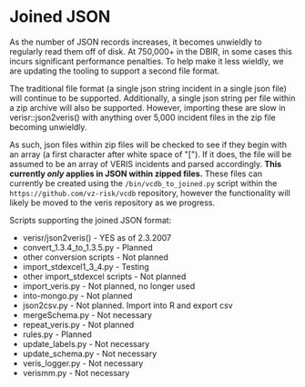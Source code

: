 # Joined JSON

As the number of JSON records increases, it becomes unwieldly to regularly read them off of disk.  At 750,000+ in the DBIR, in some cases this incurs significant performance penalties.  To help make it less wieldly, we are updating the tooling to support a second file format.

The traditional file format (a single json string incident in a single json file) will continue to be supported.  Additionally, a single json string per file within a zip archive will also be supported.  However, importing these are slow in verisr::json2veris() with anything over 5,000 incident files in the zip file becoming unwieldly.

As such, json files within zip files will be checked to see if they begin with an array (a first character after white space of "[").  If it does, the file will be assumed to be an array of VERIS incidents and parsed accordingly.  **This currently _only_ applies in JSON within zipped files.**  These files can currently be created using the `/bin/vcdb_to_joined.py` script within the `https://github.com/vz-risk/vcdb` repository, however the functionality will likely be moved to the veris repository as we progress.

Scripts supporting the joined JSON format:
* verisr/json2veris() - YES as of 2.3.2007
* convert_1.3.4_to_1.3.5.py - Planned
* other conversion scripts - Not planned
* import_stdexcel1_3_4.py - Testing
* other import_stdexcel scripts - Not planned
* import_veris.py - Not planned, no longer used
* into-mongo.py - Not planned
* json2csv.py - Not planned. Import into R and export csv
* mergeSchema.py - Not necessary
* repeat_veris.py - Not planned
* rules.py - Planned
* update_labels.py - Not necessary
* update_schema.py - Not necessary
* veris_logger.py - Not necessary
* verismm.py - Not necessary